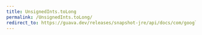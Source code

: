 ```yaml
---
title: UnsignedInts.toLong
permalink: /UnsignedInts.toLong/
redirect_to: https://guava.dev/releases/snapshot-jre/api/docs/com/google/common/primitives/UnsignedInts.html#toLong-int-
---
```

